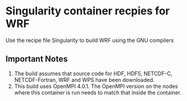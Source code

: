 # Singularity container recpies for WRF

Use the recipe file Singularity to build WRF using the GNU compilers

## Important Notes

1. The build assumes that source code for HDF, HDF5, NETCDF-C, NETCDF-Fortran, WRF and WPS 
have been downloaded. 
2. This build uses OpenMPI 4.0.1. The OpenMPI version on the nodes where this container is 
run needs to match that inside the container.
